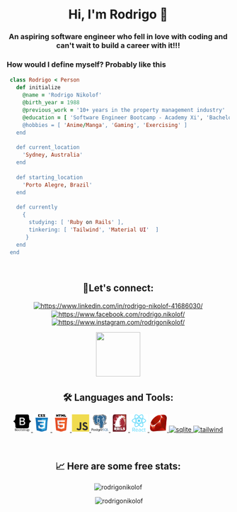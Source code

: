 <h1 align="center">Hi, I'm Rodrigo 👋</h1>
<h3 align="center">An aspiring software engineer who fell in love with coding and can't wait to build a career with it!!!</h3>

<h3> How would I define myself? Probably like this </h3>

```ruby
 class Rodrigo < Person
   def initialize
     @name = 'Rodrigo Nikolof'
     @birth_year = 1988 
     @previous_work = '10+ years in the property management industry'
     @education = [ 'Software Engineer Bootcamp - Academy Xi', 'Bachelor of IT - Charles Sturt University]
     @hobbies = [ 'Anime/Manga', 'Gaming', 'Exercising' ]
   end

   def current_location
     'Sydney, Australia'
   end

   def starting_location
     'Porto Alegre, Brazil'
   end

   def currently
     {
       studying: [ 'Ruby on Rails' ],
       tinkering: [ 'Tailwind', 'Material UI'  ]
      }
   end
 end
 ```

<br>

<div align="center">

<h2 align="">🔌Let's connect:</h2>
<p align="center">
<a href="https://www.linkedin.com/in/rodrigo-nikolof-41686030/" target="_blank"><img align="center" src="https://raw.githubusercontent.com/rahuldkjain/github-profile-readme-generator/master/src/images/icons/Social/linked-in-alt.svg" alt="https://www.linkedin.com/in/rodrigo-nikolof-41686030/" height="30" width="40" /></a>
<a href="https://www.facebook.com/rodrigo.nikolof/" target="_blank"><img align="center" src="https://raw.githubusercontent.com/rahuldkjain/github-profile-readme-generator/master/src/images/icons/Social/facebook.svg" alt="https://www.facebook.com/rodrigo.nikolof/" height="30" width="40" /></a>
<a href="https://www.instagram.com/rodrigonikolof/" target="_blank"><img align="center" src="https://raw.githubusercontent.com/rahuldkjain/github-profile-readme-generator/master/src/images/icons/Social/instagram.svg" alt="https://www.instagram.com/rodrigonikolof/" height="30" width="40" /></a>
</p>
  <img src="https://media.giphy.com/media/QvGCMeHuP1vLYl2hLb/giphy-downsized.gif" height="100" width="100"/>
  
 

<h2 align="">🛠️ Languages and Tools:</h2>
<p align=""> <a href="https://getbootstrap.com" target="_blank" rel="noreferrer"> <img src="https://raw.githubusercontent.com/devicons/devicon/master/icons/bootstrap/bootstrap-plain-wordmark.svg" alt="bootstrap" width="40" height="40"/> </a> <a href="https://www.w3schools.com/css/" target="_blank" rel="noreferrer"> <img src="https://raw.githubusercontent.com/devicons/devicon/master/icons/css3/css3-original-wordmark.svg" alt="css3" width="40" height="40"/> </a> <a href="https://www.w3.org/html/" target="_blank" rel="noreferrer"> <img src="https://raw.githubusercontent.com/devicons/devicon/master/icons/html5/html5-original-wordmark.svg" alt="html5" width="40" height="40"/> </a> <a href="https://developer.mozilla.org/en-US/docs/Web/JavaScript" target="_blank" rel="noreferrer"> <img src="https://raw.githubusercontent.com/devicons/devicon/master/icons/javascript/javascript-original.svg" alt="javascript" width="40" height="40"/> </a> <a href="https://www.postgresql.org" target="_blank" rel="noreferrer"> <img src="https://raw.githubusercontent.com/devicons/devicon/master/icons/postgresql/postgresql-original-wordmark.svg" alt="postgresql" width="40" height="40"/> </a> <a href="https://rubyonrails.org" target="_blank" rel="noreferrer"> <img src="https://raw.githubusercontent.com/devicons/devicon/master/icons/rails/rails-original-wordmark.svg" alt="rails" width="40" height="40"/> </a> <a href="https://reactjs.org/" target="_blank" rel="noreferrer"> <img src="https://raw.githubusercontent.com/devicons/devicon/master/icons/react/react-original-wordmark.svg" alt="react" width="40" height="40"/> </a> <a href="https://www.ruby-lang.org/en/" target="_blank" rel="noreferrer"> <img src="https://raw.githubusercontent.com/devicons/devicon/master/icons/ruby/ruby-original.svg" alt="ruby" width="40" height="40"/> </a> <a href="https://www.sqlite.org/" target="_blank" rel="noreferrer"> <img src="https://www.vectorlogo.zone/logos/sqlite/sqlite-icon.svg" alt="sqlite" width="40" height="40"/> </a> <a href="https://tailwindcss.com/" target="_blank" rel="noreferrer"> <img src="https://www.vectorlogo.zone/logos/tailwindcss/tailwindcss-icon.svg" alt="tailwind" width="40" height="40"/> </a> </p>
  
<br>
  
  <h2>📈 Here are some free stats:</h2>
<p><img align="" src="https://github-readme-stats.vercel.app/api/top-langs?username=rodrigonikolof&show_icons=true&locale=en&layout=compact" alt="rodrigonikolof" /></p>

<p>&nbsp;<img align="" src="https://github-readme-stats.vercel.app/api?username=rodrigonikolof&show_icons=true&locale=en" alt="rodrigonikolof" /></p>

</div>


<!--
**rodrigonikolof/rodrigonikolof** is a ✨ _special_ ✨ repository because its `README.md` (this file) appears on your GitHub profile.

Here are some ideas to get you started:

- 🔭 I’m currently working on ...
- 🌱 I’m currently learning ...
- 👯 I’m looking to collaborate on ...
- 🤔 I’m looking for help with ...
- 💬 Ask me about ...
- 📫 How to reach me: ...
- 😄 Pronouns: ...
- ⚡ Fun fact: ...
-->
